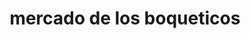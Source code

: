 ---
title: "mercado de los boqueticos"
url: /puerto-la-cruz/mercado-de-los-boqueticos/
shop: marisco
---